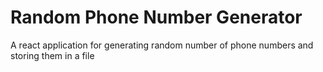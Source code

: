 # Random Phone Number Generator

A react application for generating random number of phone numbers and storing them in a file